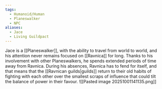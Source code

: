 ```yaml
---
tags:
  - Humanoid/Human
  - Planeswalker
  - NPC
aliases:
  - Jace
  - Living Guildpact
---
```

Jace is a [[Planeswalker]], with the ability to travel from world to world, and his attention never remains focused on [[Ravnica]] for long. Thanks to his involvement with other Planeswalkers, he spends extended periods of time away from Ravnica. During his absences, Ravnica has to fend for itself, and that means that the [[Ravnican guilds|guilds]] return to their old habits of fighting with each other over the smallest scraps of influence that could tilt the balance of power in their favour.
![[Pasted image 20251001141135.png]]